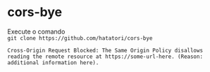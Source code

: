 # cors-bye
Execute o comando <br>
`git clone https://github.com/hatatori/cors-bye`
```
Cross-Origin Request Blocked: The Same Origin Policy disallows
reading the remote resource at https://some-url-here. (Reason:
additional information here).
```
